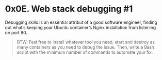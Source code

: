 # 0x0E. Web stack debugging #1

Debugging skills is an essential attribut of a good software engineer,
finding out what’s keeping your Ubuntu container’s Nginx installation
from listening on port 80.

> BTW: Feel free to install whatever tool you need, start and destroy
as many containers as you need to debug the issue. Then, write a Bash
script with the minimum number of commands to automate your fix.
